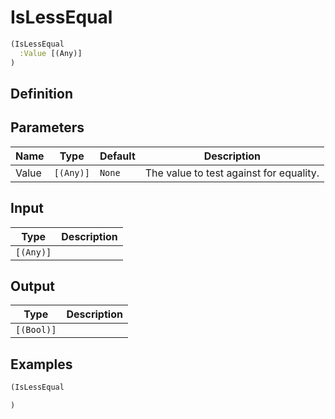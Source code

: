# IsLessEqual

```clojure
(IsLessEqual
  :Value [(Any)]
)
```

## Definition


## Parameters
| Name | Type | Default | Description |
|------|------|---------|-------------|
| Value | `[(Any)]` | `None` | The value to test against for equality. |


## Input
| Type | Description |
|------|-------------|
| `[(Any)]` |  |


## Output
| Type | Description |
|------|-------------|
| `[(Bool)]` |  |


## Examples

```clojure
(IsLessEqual

)
```
